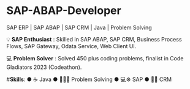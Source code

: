 # SAP-ABAP-Developer
SAP ERP | SAP ABAP | SAP CRM | Java | Problem Solving

 💡 **SAP Enthusiast** : Skilled in SAP ABAP, SAP CRM, Business Process Flows, SAP Gateway, Odata Service, Web Client UI.
 
 💻 **Problem Solver** : Solved 450 plus coding problems, finalist in Code Gladiators 2023 (Codeathon).
 
 [Let's Connect: LinkedIn]: (https://www.linkedin.com/in/chandramohan-s-b5b345200/)

#**Skills**:
● ☕ Java
● 👨🏽‍💻 Problem Solving
● 💻⚙️ SAP
● 🤝🏼 CRM

  
